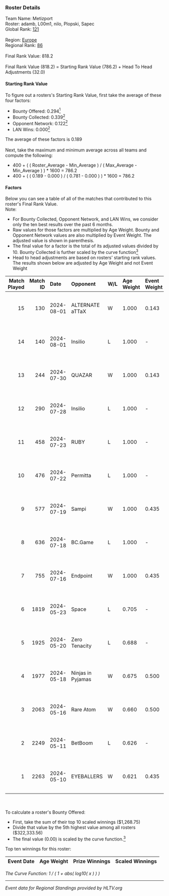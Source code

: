 ### Roster Details<br />
Team Name: Metizport<br />
Roster: adamb, L00m1, nilo, Plopski, Sapec<br />
Global Rank: [121](../standings_global.md)<br />
<br />
Region: [Europe]( ../standings_europe.md)<br />
Regional Rank: [86]( ../standings_europe.md)<br />
<br />
Final Rank Value:  818.2<br />
<br />
Final Rank Value (818.2) = Starting Rank Value (786.2) + Head To Head Adjustments (32.0)<br />

#### Starting Rank Value<br />
To figure out a rosters's Starting Rank Value, first take the average of these four factors:<br />
- Bounty Offered: 0.294[<sup>1</sup>](#table2)
- Bounty Collected: 0.339[<sup>2</sup>](#table1)
- Opponent Network: 0.122[<sup>2</sup>](#table1)
- LAN Wins: 0.000[<sup>2</sup>](#table1)

The average of these factors is 0.189<br />
<br />
Next, take the maximum and minimum average across all teams and compute the following:<br />
- 400 + ( ( Roster_Average - Min_Average ) / ( Max_Average - Min_Average ) ) * 1600 = 786.2
- 400 + ( ( 0.189 - 0.000 ) / ( 0.781 - 0.000 ) ) * 1600 = 786.2


#### Factors<br />
Below you can see a table of all of the matches that contributed to this roster's Final Rank Value.<br />
Note:<br />

- For Bounty Collected, Opponent Network, and LAN Wins, we consider only the ten best results over the past 6 months.
- Raw values for those factors are multiplied by Age Weight. Bounty and Opponent Network values are also multiplied by Event Weight. The adjusted value is shown in parenthesis.
- The final value for a factor is the total of its adjusted values divided by 10. Bounty Collected is further scaled by the curve function[<sup>3</sup>](#curveFunction)
- Head to head adjustments are based on rosters' starting rank values. The results shown below are adjusted by Age Weight and not Event Weight
<span id="table1"></span><br />


| Match Played | Match ID | Date       | Opponent          | W/L | Age Weight | Event Weight | Bounty Collected | Opponent Network | LAN Wins  | H2H Adj. | Roster                                |
| -: | -: | :- | :- | :- | :- | :- | :- | :- | :- | -: | :- |
|           15 |      130 | 2024-08-01 | ALTERNATE aTTaX   | W   | 1.000      | 0.143        | 0.031 (0.004)    | 0.557 (0.080)    | 0 (0.000) |    18.23 | adamb, L00m1, nilo, Plopski, Sapec    |
|           14 |      140 | 2024-08-01 | Insilio           | L   | 1.000      | -            | -                | -                | -         |    -9.86 | adamb, Jackinho, nilo, Plopski, Sapec |
|           13 |      244 | 2024-07-30 | QUAZAR            | W   | 1.000      | 0.143        | 0.000 (0.000)    | 0.000 (0.000)    | 0 (0.000) |     2.87 | adamb, Jackinho, nilo, Plopski, Sapec |
|           12 |      290 | 2024-07-28 | Insilio           | L   | 1.000      | -            | -                | -                | -         |    -9.82 | adamb, Jackinho, nilo, Plopski, Sapec |
|           11 |      458 | 2024-07-23 | RUBY              | L   | 1.000      | -            | -                | -                | -         |   -12.41 | adamb, Jackinho, nilo, Plopski, Sapec |
|           10 |      476 | 2024-07-22 | Permitta          | L   | 1.000      | -            | -                | -                | -         |   -11.53 | adamb, Jackinho, nilo, Plopski, Sapec |
|            9 |      577 | 2024-07-19 | Sampi             | W   | 1.000      | 0.435        | 0.027 (0.012)    | 1.000 (0.435)    | 0 (0.000) |    18.36 | adamb, Jackinho, nilo, Plopski, Sapec |
|            8 |      636 | 2024-07-18 | BC.Game           | L   | 1.000      | -            | -                | -                | -         |   -12.81 | adamb, Jackinho, nilo, Plopski, Sapec |
|            7 |      755 | 2024-07-16 | Endpoint          | W   | 1.000      | 0.435        | 0.012 (0.005)    | 0.520 (0.226)    | 0 (0.000) |    17.77 | adamb, Jackinho, nilo, Plopski, Sapec |
|            6 |     1819 | 2024-05-23 | Space             | L   | 0.705      | -            | -                | -                | -         |    -9.93 | abdi, adamb, Jackinho, nilo, Plopski  |
|            5 |     1925 | 2024-05-20 | Zero Tenacity     | L   | 0.688      | -            | -                | -                | -         |    -4.26 | adamb, Jackinho, nilo, Plopski, ztr   |
|            4 |     1977 | 2024-05-18 | Ninjas in Pyjamas | W   | 0.675      | 0.500        | 0.254 (0.086)    | 0.551 (0.186)    | 0 (0.000) |    20.97 | adamb, Jackinho, nilo, Plopski, ztr   |
|            3 |     2063 | 2024-05-16 | Rare Atom         | W   | 0.660      | 0.500        | 0.009 (0.003)    | 0.480 (0.158)    | 0 (0.000) |    12.23 | adamb, Jackinho, nilo, Plopski, ztr   |
|            2 |     2249 | 2024-05-11 | BetBoom           | L   | 0.626      | -            | -                | -                | -         |    -0.72 | adamb, Jackinho, nilo, Plopski, ztr   |
|            1 |     2263 | 2024-05-10 | EYEBALLERS        | W   | 0.621      | 0.435        | 0.005 (0.001)    | 0.507 (0.137)    | 0 (0.000) |    12.91 | adamb, Jackinho, nilo, Plopski, ztr   |

<br />
<span id="table2"></span><br />
To calculate a roster's Bounty Offered:<br />

- First, take the sum of their top 10 scaled winnings ($1,268.75)
- Divide that value by the 5th highest value among all rosters ($322,333.56)
- The final value (0.00) is scaled by the curve function.[<sup>3</sup>](#curveFunction)

Top ten winnings for this roster:<br />

| Event Date | Age Weight | Prize Winnings | Scaled Winnings |
| :- | -: | :- | :- |


<span id="curveFunction"></span>_The Curve Function: 1 / ( 1 + abs( log10( x ) ) )_<br />

---
_Event data for Regional Standings provided by HLTV.org_<br />
